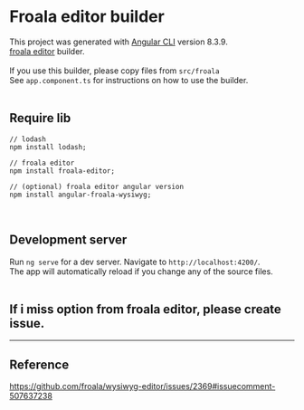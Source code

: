 # Froala editor builder

This project was generated with [Angular CLI](https://github.com/angular/angular-cli) version 8.3.9.<br>
[froala editor](https://www.froala.com/wysiwyg-editor/docs) builder.<br><br>
If you use this builder, please copy files from `src/froala`<br>
See `app.component.ts` for instructions on how to use the builder.<br>
<br>

## Require lib
```
// lodash
npm install lodash;

// froala editor
npm install froala-editor;

// (optional) froala editor angular version 
npm install angular-froala-wysiwyg;
```
<br>

## Development server

Run `ng serve` for a dev server. Navigate to `http://localhost:4200/`.<br>
The app will automatically reload if you change any of the source files.<br>
<br>

## If i miss option from froala editor, please create issue.
---
## Reference
https://github.com/froala/wysiwyg-editor/issues/2369#issuecomment-507637238
